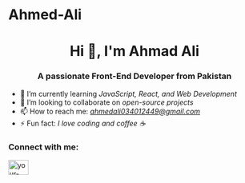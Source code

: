 # Ahmed-Ali
<h1 align="center">Hi 👋, I'm Ahmad Ali</h1>
<h3 align="center">A passionate Front-End Developer from Pakistan</h3>

- 🌱 I’m currently learning *JavaScript, React, and Web Development*
- 👯 I’m looking to collaborate on *open-source projects*
- 📫 How to reach me: *ahmedali034012449@gmail.com*
- ⚡ Fun fact: *I love coding and coffee ☕*

### Connect with me:
<p align="left">
<a href="https://linkedin.com/ahmedali034012449@gmail.com" target="blank"><img align="center" src="https://cdn.jsdelivr.net/npm/simple-icons@v3/icons/linkedin.svg" alt="your-profile" height="30" width="40" /></a>

